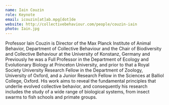 ```yaml
---
name: Iain Couzin
role: Keynote
email: icouzin[at]ab.mpg[dot]de
website: http://collectivebehaviour.com/people/couzin-iain
photo: Iain.jpg
---
```


Professor Iain Couzin is Director of the Max Planck Institute of Animal Behavior, Department of Collective Behaviour and the Chair of Biodiversity and Collective Behaviour at the University of Konstanz, Germany and  Previously he was a Full Professor in the Department of Ecology and Evolutionary Biology at Princeton University, and prior to that a Royal Society University Research Fellow in the Department of Zoology, University of Oxford, and a Junior Research Fellow in the Sciences at Balliol College, Oxford. His work aims to reveal the fundamental principles that underlie evolved collective behavior, and consequently his research includes the study of a wide range of biological systems, from insect swarms to fish schools and primate groups. 


